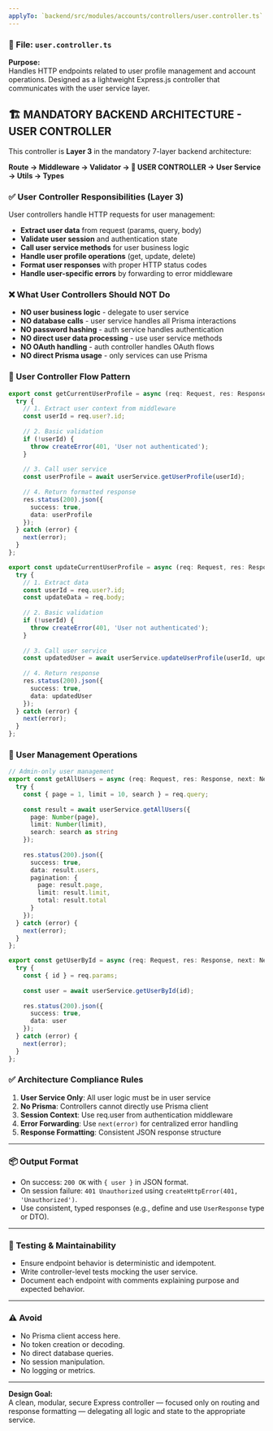 ```yaml
---
applyTo: `backend/src/modules/accounts/controllers/user.controller.ts`
---
```


### 📄 File: `user.controller.ts`

**Purpose:**  
Handles HTTP endpoints related to user profile management and account operations.
Designed as a lightweight Express.js controller that communicates with the user service layer.

## 🏗️ MANDATORY BACKEND ARCHITECTURE - USER CONTROLLER

This controller is **Layer 3** in the mandatory 7-layer backend architecture:

**Route → Middleware → Validator → 🎯 USER CONTROLLER → User Service → Utils → Types**

### ✅ User Controller Responsibilities (Layer 3)

User controllers handle HTTP requests for user management:

- **Extract user data** from request (params, query, body)
- **Validate user session** and authentication state
- **Call user service methods** for user business logic
- **Handle user profile operations** (get, update, delete)
- **Format user responses** with proper HTTP status codes
- **Handle user-specific errors** by forwarding to error middleware

### ❌ What User Controllers Should NOT Do

- **NO user business logic** - delegate to user service
- **NO database calls** - user service handles all Prisma interactions
- **NO password hashing** - auth service handles authentication
- **NO direct user data processing** - use user service methods
- **NO OAuth handling** - auth controller handles OAuth flows
- **NO direct Prisma usage** - only services can use Prisma

### 🔄 User Controller Flow Pattern

```typescript
export const getCurrentUserProfile = async (req: Request, res: Response, next: NextFunction) => {
  try {
    // 1. Extract user context from middleware
    const userId = req.user?.id;
    
    // 2. Basic validation
    if (!userId) {
      throw createError(401, 'User not authenticated');
    }
    
    // 3. Call user service
    const userProfile = await userService.getUserProfile(userId);
    
    // 4. Return formatted response
    res.status(200).json({
      success: true,
      data: userProfile
    });
  } catch (error) {
    next(error);
  }
};

export const updateCurrentUserProfile = async (req: Request, res: Response, next: NextFunction) => {
  try {
    // 1. Extract data
    const userId = req.user?.id;
    const updateData = req.body;
    
    // 2. Basic validation
    if (!userId) {
      throw createError(401, 'User not authenticated');
    }
    
    // 3. Call user service
    const updatedUser = await userService.updateUserProfile(userId, updateData);
    
    // 4. Return response
    res.status(200).json({
      success: true,
      data: updatedUser
    });
  } catch (error) {
    next(error);
  }
};
```

### 🔐 User Management Operations

```typescript
// Admin-only user management
export const getAllUsers = async (req: Request, res: Response, next: NextFunction) => {
  try {
    const { page = 1, limit = 10, search } = req.query;
    
    const result = await userService.getAllUsers({
      page: Number(page),
      limit: Number(limit),
      search: search as string
    });
    
    res.status(200).json({
      success: true,
      data: result.users,
      pagination: {
        page: result.page,
        limit: result.limit,
        total: result.total
      }
    });
  } catch (error) {
    next(error);
  }
};

export const getUserById = async (req: Request, res: Response, next: NextFunction) => {
  try {
    const { id } = req.params;
    
    const user = await userService.getUserById(id);
    
    res.status(200).json({
      success: true,
      data: user
    });
  } catch (error) {
    next(error);
  }
};
```

### ✅ Architecture Compliance Rules

1. **User Service Only**: All user logic must be in user service
2. **No Prisma**: Controllers cannot directly use Prisma client
3. **Session Context**: Use req.user from authentication middleware
4. **Error Forwarding**: Use `next(error)` for centralized error handling
5. **Response Formatting**: Consistent JSON response structure

---

### 📦 Output Format

- On success: `200 OK` with `{ user }` in JSON format.
- On session failure: `401 Unauthorized` using `createHttpError(401, 'Unauthorized')`.
- Use consistent, typed responses (e.g., define and use `UserResponse` type or DTO).

---

### 🧪 Testing & Maintainability

- Ensure endpoint behavior is deterministic and idempotent.
- Write controller-level tests mocking the user service.
- Document each endpoint with comments explaining purpose and expected behavior.

---

### ⚠️ Avoid

- No Prisma client access here.
- No token creation or decoding.
- No direct database queries.
- No session manipulation.
- No logging or metrics.

---

**Design Goal:**  
A clean, modular, secure Express controller — focused only on routing and response formatting — delegating all logic and state to the appropriate service.
